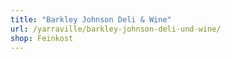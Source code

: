 ```yaml
---
title: "Barkley Johnson Deli & Wine"
url: /yarraville/barkley-johnson-deli-und-wine/
shop: Feinkost
---
```

